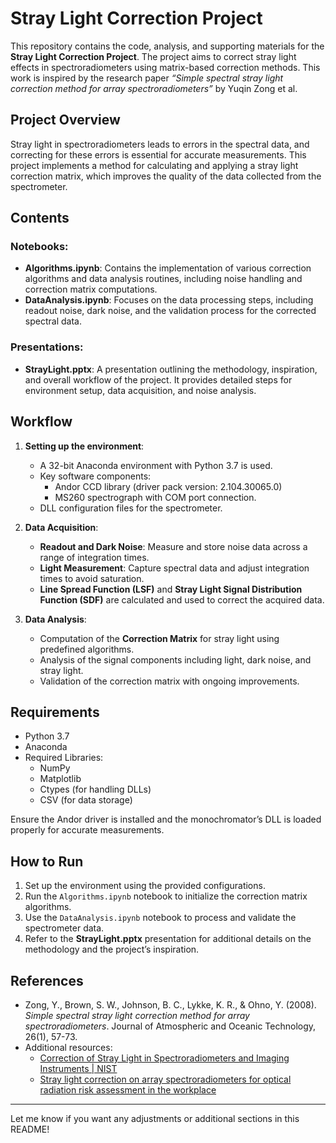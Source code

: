 

# Stray Light Correction Project

This repository contains the code, analysis, and supporting materials for the **Stray Light Correction Project**. The project aims to correct stray light effects in spectroradiometers using matrix-based correction methods. This work is inspired by the research paper *“Simple spectral stray light correction method for array spectroradiometers”* by Yuqin Zong et al.

## Project Overview

Stray light in spectroradiometers leads to errors in the spectral data, and correcting for these errors is essential for accurate measurements. This project implements a method for calculating and applying a stray light correction matrix, which improves the quality of the data collected from the spectrometer.

## Contents

### Notebooks:
- **Algorithms.ipynb**: Contains the implementation of various correction algorithms and data analysis routines, including noise handling and correction matrix computations.
- **DataAnalysis.ipynb**: Focuses on the data processing steps, including readout noise, dark noise, and the validation process for the corrected spectral data.

### Presentations:
- **StrayLight.pptx**: A presentation outlining the methodology, inspiration, and overall workflow of the project. It provides detailed steps for environment setup, data acquisition, and noise analysis.

## Workflow

1. **Setting up the environment**:
   - A 32-bit Anaconda environment with Python 3.7 is used.
   - Key software components:
     - Andor CCD library (driver pack version: 2.104.30065.0)
     - MS260 spectrograph with COM port connection.
   - DLL configuration files for the spectrometer.
   
2. **Data Acquisition**:
   - **Readout and Dark Noise**: Measure and store noise data across a range of integration times.
   - **Light Measurement**: Capture spectral data and adjust integration times to avoid saturation.
   - **Line Spread Function (LSF)** and **Stray Light Signal Distribution Function (SDF)** are calculated and used to correct the acquired data.

3. **Data Analysis**:
   - Computation of the **Correction Matrix** for stray light using predefined algorithms.
   - Analysis of the signal components including light, dark noise, and stray light.
   - Validation of the correction matrix with ongoing improvements.

## Requirements

- Python 3.7
- Anaconda
- Required Libraries:
  - NumPy
  - Matplotlib
  - Ctypes (for handling DLLs)
  - CSV (for data storage)

Ensure the Andor driver is installed and the monochromator’s DLL is loaded properly for accurate measurements.

## How to Run

1. Set up the environment using the provided configurations.
2. Run the `Algorithms.ipynb` notebook to initialize the correction matrix algorithms.
3. Use the `DataAnalysis.ipynb` notebook to process and validate the spectrometer data.
4. Refer to the **StrayLight.pptx** presentation for additional details on the methodology and the project’s inspiration.

## References

- Zong, Y., Brown, S. W., Johnson, B. C., Lykke, K. R., & Ohno, Y. (2008). *Simple spectral stray light correction method for array spectroradiometers*. Journal of Atmospheric and Oceanic Technology, 26(1), 57-73.
- Additional resources:
  - [Correction of Stray Light in Spectroradiometers and Imaging Instruments | NIST](https://tsapps.nist.gov/publication/get_pdf.cfm?pub_id=841127)
  - [Stray light correction on array spectroradiometers for optical radiation risk assessment in the workplace](https://hal.science)

---

Let me know if you want any adjustments or additional sections in this README!
